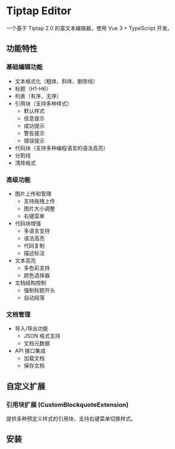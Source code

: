 # Tiptap Editor

一个基于 Tiptap 2.0 的富文本编辑器，使用 Vue 3 + TypeScript 开发。

## 功能特性

### 基础编辑功能
- 文本格式化（粗体、斜体、删除线）
- 标题（H1-H6）
- 列表（有序、无序）
- 引用块（支持多种样式）
  - 默认样式
  - 信息提示
  - 成功提示
  - 警告提示
  - 错误提示
- 代码块（支持多种编程语言的语法高亮）
- 分割线
- 清除格式

### 高级功能
- 图片上传和管理
  - 支持拖拽上传
  - 图片大小调整
  - 右键菜单
- 代码块增强
  - 多语言支持
  - 语法高亮
  - 代码复制
  - 描述标注
- 文本高亮
  - 多色彩支持
  - 颜色选择器
- 文档结构控制
  - 强制标题开头
  - 自动段落

### 文档管理
- 导入/导出功能
  - JSON 格式支持
  - 文档元数据
- API 接口集成
  - 加载文档
  - 保存文档

## 自定义扩展

### 引用块扩展 (CustomBlockquoteExtension)
提供多种预定义样式的引用块，支持右键菜单切换样式。

## 安装